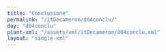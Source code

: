 ```yaml
---
title: "Conclusione"
permalink: "/itDecameron/d04conclu/"
day: "d04conclu"
plant-xml: "/assets/xml/itDecameron/d04conclu.xml"
layout: "single-xml"
---
```

